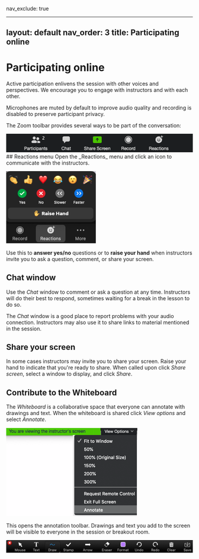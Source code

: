 nav_exclude: true

---
layout: default
nav_order: 3
title: Participating online
---
# Participating online
Active participation enlivens the session with other voices and perspectives. We encourage you to engage with instructors and with each other.

Microphones are muted by default to improve audio quality and recording is disabled to preserve participant privacy.

The Zoom toolbar provides several ways to be part of the conversation:

<img src="content/zoom-figures/zoom_toolbar.png" alt="Zoom toolbar" width="510"/>
<br/>
## Reactions menu 
Open the _Reactions_ menu and click an icon to communicate with the instructors.

![Reactions menu](content/zoom-figures/reactions.png)

Use this to **answer yes/no** questions or to **raise your hand** when instructors invite you to ask a question, comment, or share your screen.
<br/>
## Chat window
Use the _Chat_ window to comment or ask a question at any time. Instructors will do their best to respond, sometimes waiting for a break in the lesson to do so.

The _Chat_ window is a good place to report problems with your audio connection. Instructors may also use it to share links to material mentioned in the session.
<br/>
## Share your screen
In some cases instructors may invite you to share your screen. Raise your hand to indicate that you're ready to share. When called upon click _Share screen_, select a window to display, and click _Share_.
<br/>
## Contribute to the Whiteboard
The _Whiteboard_ is a collaborative space that everyone can annotate with drawings and text. When the whiteboard is shared click _View options_ and select _Annotate_.

![Menu with Annotate option](content/zoom-figures/open_annotate_toolbar.png)

This opens the annotation toolbar. Drawings and text you add to the screen will be visible to everyone in the session or breakout room.

![The annotation toolbar](content/zoom-figures/annotate_toolbar.png)
